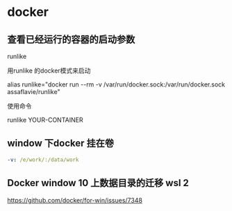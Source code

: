 # docker

## 查看已经运行的容器的启动参数

runlike

用runlike 的docker模式来启动

alias runlike="docker run --rm -v /var/run/docker.sock:/var/run/docker.sock assaflavie/runlike"

使用命令

runlike YOUR-CONTAINER

## window 下docker 挂在卷

```yaml
-v: /e/work/:/data/work
```

## Docker window 10 上数据目录的迁移  wsl 2

https://github.com/docker/for-win/issues/7348
